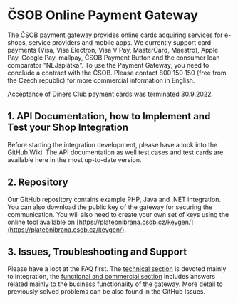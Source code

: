 # ČSOB Online Payment Gateway

The ČSOB payment gateway provides online cards acquiring services for e-shops, service providers and mobile apps. We currently support card payments (Visa, Visa Electron, Visa V Pay, MasterCard, Maestro), Apple Pay, Google Pay, mallpay, ČSOB Payment Button and the consumer loan comparator "NEJsplátka". 
To use the Payment Gateway, you need to conclude a contract with the ČSOB. Please contact 800 150 150 (free from the Czech republic) for more commercial information in English. 

Acceptance of Diners Club payment cards was terminated 30.9.2022.

## 1. API Documentation, how to Implement and Test your Shop Integration

Before starting the integration development, please have a look into the GitHub Wiki. The API documentation as well test cases and test cards are available here in the most up-to-date version. 

## 2. Repository

Our GitHub repository contains example PHP, Java and .NET integration. You can also download the public key of the gateway for securing the communication. You will also need to create your own set of keys using the online tool available on [https://platebnibrana.csob.cz/keygen/](https://platebnibrana.csob.cz/keygen/). 

## 3. Issues, Troubleshooting and Support 

Please have a loot at the FAQ first. The [technical section](https://github.com/csob/paymentgateway/wiki/Technical-FAQ) is devoted mainly to integration, the [functional and commercial section](https://github.com/csob/paymentgateway/wiki/Payment-methods-and-processing-FAQ) includes answers related mainly to the business functionality of the gateway. More detail to previously solved problems can be also found in the GitHub Issues.
